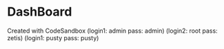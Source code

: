 # DashBoard
Created with CodeSandbox
(login1: admin pass: admin)
(login2: root pass: zetis)
(login1: pusty pass: pusty)
